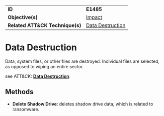 |||
|---------|------------------------|
|**ID**|**E1485**|
|**Objective(s)**| [Impact](https://github.com/MBCProject/mbc-markdown/tree/master/impact)|
|**Related ATT&CK Technique(s)**|[Data Destruction](https://attack.mitre.org/techniques/T1485/)| 


Data Destruction
================
Data, system files, or other files are destroyed. Individual files are selected, as opposed to wiping an entire sector.

see ATT&CK: [**Data Destruction**](https://attack.mitre.org/techniques/T1485/).

Methods
-------
* **Delete Shadow Drive**: deletes shadow drive data, which is related to ransomware.

